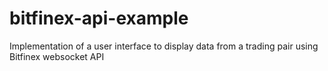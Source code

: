 # bitfinex-api-example
Implementation of a user interface to display data from a trading pair using Bitfinex websocket API
